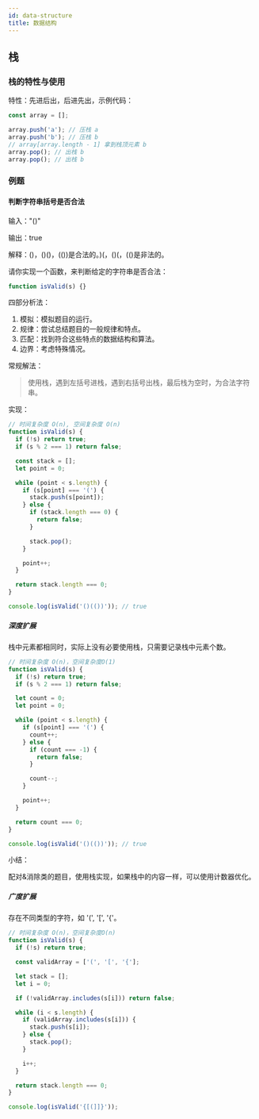 ```yaml
---
id: data-structure
title: 数据结构
---
```


## 栈

### 栈的特性与使用

特性：先进后出，后进先出，示例代码：

```javascript
const array = [];

array.push('a'); // 压栈 a
array.push('b'); // 压栈 b
// array[array.length - 1] 拿到栈顶元素 b
array.pop(); // 出栈 b
array.pop(); // 出栈 b
```

### 例题

#### 判断字符串括号是否合法

输入："()"

输出：true

解释：()，()()，(())是合法的。)(，()(，(()是非法的。

请你实现一个函数，来判断给定的字符串是否合法：

```javascript
function isValid(s) {}
```

四部分析法：

1. 模拟：模拟题目的运行。
2. 规律：尝试总结题目的一般规律和特点。
3. 匹配：找到符合这些特点的数据结构和算法。
4. 边界：考虑特殊情况。

常规解法：

> 使用栈，遇到左括号进栈，遇到右括号出栈，最后栈为空时，为合法字符串。

实现：

```javascript
// 时间复杂度 O(n), 空间复杂度 O(n)
function isValid(s) {
  if (!s) return true;
  if (s % 2 === 1) return false;

  const stack = [];
  let point = 0;

  while (point < s.length) {
    if (s[point] === '(') {
      stack.push(s[point]);
    } else {
      if (stack.length === 0) {
        return false;
      }

      stack.pop();
    }

    point++;
  }

  return stack.length === 0;
}

console.log(isValid('()(())')); // true
```

##### 深度扩展

栈中元素都相同时，实际上没有必要使用栈，只需要记录栈中元素个数。

```javascript
// 时间复杂度 O(n)，空间复杂度O(1)
function isValid(s) {
  if (!s) return true;
  if (s % 2 === 1) return false;

  let count = 0;
  let point = 0;

  while (point < s.length) {
    if (s[point] === '(') {
      count++;
    } else {
      if (count === -1) {
        return false;
      }

      count--;
    }

    point++;
  }

  return count === 0;
}

console.log(isValid('()(())')); // true
```

小结：

配对&消除类的题目，使用栈实现，如果栈中的内容一样，可以使用计数器优化。

##### 广度扩展

存在不同类型的字符，如 '(', '[', '{'。

```javascript
// 时间复杂度 O(n)，空间复杂度O(n)
function isValid(s) {
  if (!s) return true;

  const validArray = ['(', '[', '{'];

  let stack = [];
  let i = 0;

  if (!validArray.includes(s[i])) return false;

  while (i < s.length) {
    if (validArray.includes(s[i])) {
      stack.push(s[i]);
    } else {
      stack.pop();
    }

    i++;
  }

  return stack.length === 0;
}

console.log(isValid('{[(]]}'));
```
